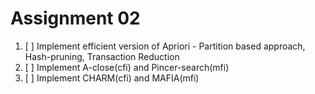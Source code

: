 # Assignment 02

1. [ ] Implement efficient version of Apriori - Partition based approach, Hash-pruning, Transaction Reduction
2. [ ] Implement A-close(cfi) and Pincer-search(mfi)
3. [ ] Implement CHARM(cfi) and MAFIA(mfi)

